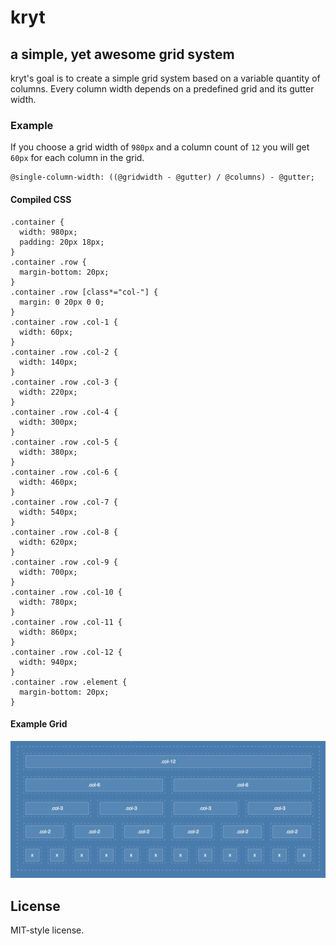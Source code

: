 # kryt

## a simple, yet awesome grid system

kryt's goal is to create a simple grid system based on a variable quantity of columns. Every column width depends on a predefined grid and its gutter width.

### Example
If you choose a grid width of `980px` and a column count of `12` you will get `60px` for each column in the grid.

```
@single-column-width: ((@gridwidth - @gutter) / @columns) - @gutter;

```

#### Compiled CSS
```
.container {
  width: 980px;
  padding: 20px 18px;
}
.container .row {
  margin-bottom: 20px;
}
.container .row [class*="col-"] {
  margin: 0 20px 0 0;
}
.container .row .col-1 {
  width: 60px;
}
.container .row .col-2 {
  width: 140px;
}
.container .row .col-3 {
  width: 220px;
}
.container .row .col-4 {
  width: 300px;
}
.container .row .col-5 {
  width: 380px;
}
.container .row .col-6 {
  width: 460px;
}
.container .row .col-7 {
  width: 540px;
}
.container .row .col-8 {
  width: 620px;
}
.container .row .col-9 {
  width: 700px;
}
.container .row .col-10 {
  width: 780px;
}
.container .row .col-11 {
  width: 860px;
}
.container .row .col-12 {
  width: 940px;
}
.container .row .element {
  margin-bottom: 20px;
}
```

#### Example Grid
![image](images/grid-12.png)


## License
MIT-style license.